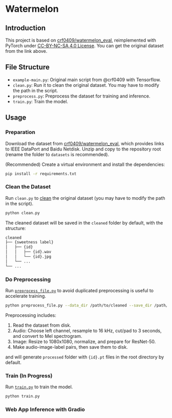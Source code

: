 # Watermelon

## Introduction

This project is based on [crf0409/watermelon_eval](https://github.com/crf0409/watermelon_eval), reimplemented with PyTorch under [CC-BY-NC-SA 4.0 License](LICENSE). You can get the original dataset from the link above.

## File Structure

- `example-main.py`: Original main script from @crf0409 with Tensorflow.
- `clean.py`: Run it to clean the original dataset. You may have to modify the path in the script.
- `preprocess.py`: Preprocess the dataset for training and inference.
- `train.py`: Train the model.

## Usage

### Preparation

Download the dataset from [crf0409/watermelon_eval](https://github.com/crf0409/watermelon_eval), which provides links to IEEE DataPort and Baidu Netdisk. Unzip and copy to the repository root (rename the folder to `datasets` is recommended).

(Recommended) Create a virtual environment and install the dependencies:

```bash
pip install -r requirements.txt
```

### Clean the Dataset

Run `clean.py` to [clean](clean.py) the original dataset (you may have to modify the path in the script).

```bash
python clean.py
```

The cleaned dataset will be saved in the `cleaned` folder by default, with the structure:

```bash
cleaned
├── {sweetness label}
│   ├── {id}
│   │   ├── {id}.wav
│   │   └── {id}.jpg
│   └── ...
└── ...
```

### Do Preprocessing

Run [`preprocess_file.py`](preprocess_file.py) to avoid duplicated preprocessing is useful to accelerate training.

```bash
python preprocess_file.py --data_dir /path/to/cleaned --save_dir /path/to/processed
```

Preprocessing includes:

1. Read the dataset from disk.
2. Audio: Choose left channel, resample to 16 kHz, cut/pad to 3 seconds, and convert to Mel spectrogram.
3. Image: Resize to 1080x1080, normalize, and prepare for ResNet-50.
4. Make audio-image-label pairs, then save them to disk.

and will generate `processed` folder with `{id}.pt` files in the root directory by default.

### Train (In Progress)

Run [`train.py`](train.py) to train the model.

```bash
python train.py
```

### Web App Inference with Gradio